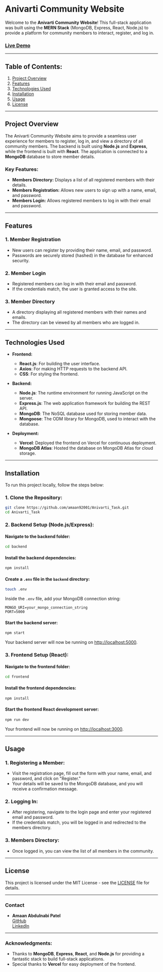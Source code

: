 
# Anivarti Community Website

Welcome to the **Anivarti Community Website**! This full-stack application was built using the **MERN Stack** (MongoDB, Express, React, Node.js) to provide a platform for community members to interact, register, and log in.

### [Live Demo](https://anivarti-task.vercel.app/)

---

## **Table of Contents:**
1. [Project Overview](#project-overview)
2. [Features](#features)
3. [Technologies Used](#technologies-used)
4. [Installation](#installation)
5. [Usage](#usage)
6. [License](#license)

---

## **Project Overview**
The Anivarti Community Website aims to provide a seamless user experience for members to register, log in, and view a directory of all community members. The backend is built using **Node.js** and **Express**, while the frontend is built with **React**. The application is connected to a **MongoDB** database to store member details.

### **Key Features:**
- **Members Directory:** Displays a list of all registered members with their details.
- **Members Registration:** Allows new users to sign up with a name, email, and password.
- **Members Login:** Allows registered members to log in with their email and password.

---

## **Features**

### 1. **Member Registration**
- New users can register by providing their name, email, and password.
- Passwords are securely stored (hashed) in the database for enhanced security.
  
### 2. **Member Login**
- Registered members can log in with their email and password.
- If the credentials match, the user is granted access to the site.

### 3. **Member Directory**
- A directory displaying all registered members with their names and emails.
- The directory can be viewed by all members who are logged in.

---

## **Technologies Used**

- **Frontend:**
  - **React.js**: For building the user interface.
  - **Axios**: For making HTTP requests to the backend API.
  - **CSS**: For styling the frontend.

- **Backend:**
  - **Node.js**: The runtime environment for running JavaScript on the server.
  - **Express.js**: The web application framework for building the REST API.
  - **MongoDB**: The NoSQL database used for storing member data.
  - **Mongoose**: The ODM library for MongoDB, used to interact with the database.

- **Deployment:**
  - **Vercel**: Deployed the frontend on Vercel for continuous deployment.
  - **MongoDB Atlas**: Hosted the database on MongoDB Atlas for cloud storage.
  
---

## **Installation**

To run this project locally, follow the steps below:

### 1. **Clone the Repository:**

```bash
git clone https://github.com/amaan92001/Anivarti_Task.git
cd Anivarti_Task
```

### 2. **Backend Setup (Node.js/Express):**

#### Navigate to the backend folder:

```bash
cd backend
```

#### Install the backend dependencies:

```bash
npm install
```

#### Create a `.env` file in the `backend` directory:

```bash
touch .env
```

Inside the `.env` file, add your MongoDB connection string:

```
MONGO_URI=your_mongo_connection_string
PORT=5000
```

#### Start the backend server:

```bash
npm start
```

Your backend server will now be running on [http://localhost:5000](http://localhost:5000).

### 3. **Frontend Setup (React):**

#### Navigate to the frontend folder:

```bash
cd frontend
```

#### Install the frontend dependencies:

```bash
npm install
```

#### Start the frontend React development server:

```bash
npm run dev
```

Your frontend will now be running on [http://localhost:3000](http://localhost:3000).

---

## **Usage**

### **1. Registering a Member:**
- Visit the registration page, fill out the form with your name, email, and password, and click on "Register."
- Your details will be saved to the MongoDB database, and you will receive a confirmation message.

### **2. Logging In:**
- After registering, navigate to the login page and enter your registered email and password.
- If the credentials match, you will be logged in and redirected to the members directory.

### **3. Members Directory:**
- Once logged in, you can view the list of all members in the community.

---

## **License**

This project is licensed under the MIT License - see the [LICENSE](LICENSE) file for details.

---

### **Contact**

- **Amaan Abdulnabi Patel**  
  [GitHub](https://github.com/amaan92001)  
  [LinkedIn](https://www.linkedin.com/in/amaan-patel-a12b92275/)

---

### **Acknowledgments:**
- Thanks to **MongoDB**, **Express**, **React**, and **Node.js** for providing a fantastic stack to build full-stack applications.
- Special thanks to **Vercel** for easy deployment of the frontend.
